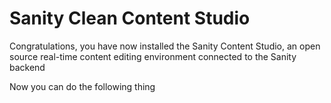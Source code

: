 # Sanity Clean Content Studio

Congratulations, you have now installed the Sanity Content Studio, an open source real-time content editing environment connected to the Sanity backend

Now you can do the following thing
